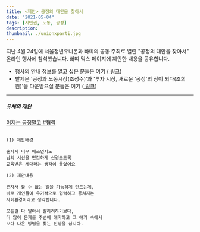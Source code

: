 ```yaml
---
title: <제안> 공정의 대안을 찾아서
date: "2021-05-04"
tags: [시민권, 노동, 공정]
description: 
thumbnail: ./unionxparti.jpg
---
```


지난 4월 24일에 서울청년유니온과 빠띠의 공동 주최로 열린 "공정의 대안을 찾아서" 온라인 행사에 참석했습니다. 빠띠 믹스 페이지에 제안한 내용을 공유합니다. 

- 행사의 안내 정보를 알고 싶은 분들은 여기 (<a href="https://parti.mx/post/DYTJHzh16Qi3J5Th8p0S" target="_blank"> 링크</a>)
- 발제문 '공정과 노동시장(조성주)'과 '투자 시장, 새로운 '공정'의 장이 되다(조희원)'을 다운받으실 분들은 여기 (<a href="https://parti.mx/post/AXe9Gd8Ua2ngsdeTYwVF" target="_blank"> 링크</a>)

---



##### 유체의 제안

<a href="https://parti.mx/post/ynRtm5qQ3jFgBXu3PYGH" target="_blank"> 이제는 공정말고 #협력</a>


```shell

(1) 제안배경

혼자서 너무 애쓰면서도 
남의 시선을 민감하게 신경쓰도록 
교육받은 세대라는 생각이 들었어요

(2) 제안내용
 
혼자서 할 수 없는 일을 가능하게 만드는게, 
바로 개인들이 유기적으로 협력하고 뭉쳐지는 
사회환경이라고 생각합니다. 

모든걸 다 알아서 잘하려하기보다, 
더 많이 문제를 주변에 얘기하고 그 얘기 속에서 
보다 나은 방법을 찾는 인생을 삽시다.      

```



